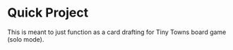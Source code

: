 # Quick Project 
This is meant to just function as a card drafting for Tiny Towns board game (solo mode).